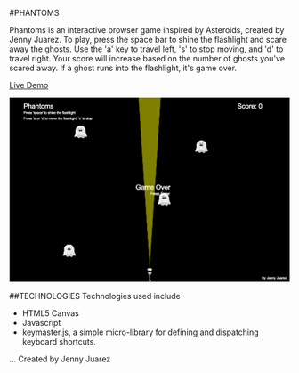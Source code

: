 #PHANTOMS

Phantoms is an interactive browser game inspired by Asteroids, created by Jenny Juarez.
To play, press the space bar to shine the flashlight and scare away the ghosts.
Use the 'a' key to travel left, 's' to stop moving, and 'd' to travel right.
Your score will increase based on the number of ghosts you've scared away.
If a ghost runs into the flashlight, it's game over.

[Live Demo](http://jennyj2012.github.io/phantoms/)


![Phantoms](./basic-shot.png)

##TECHNOLOGIES
Technologies used include
  * HTML5 Canvas
  * Javascript
  * keymaster.js, a simple micro-library for defining and dispatching keyboard shortcuts.

… Created by Jenny Juarez
